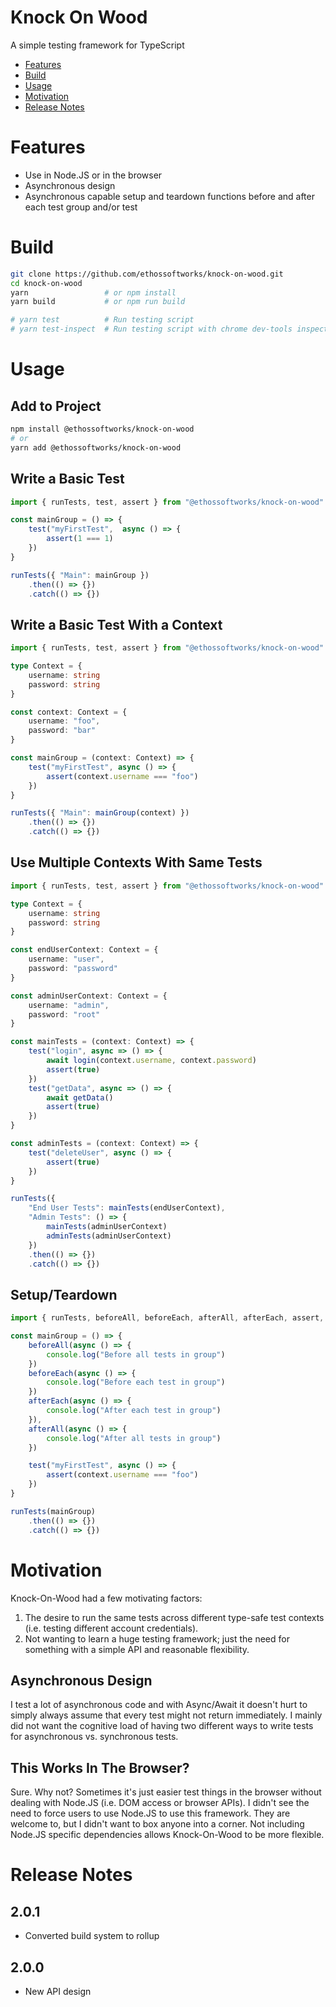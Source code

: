 # Knock On Wood
A simple testing framework for TypeScript

* [Features](#features)
* [Build](#build)
* [Usage](#usage)
* [Motivation](#motivation)
* [Release Notes](#release-notes)

# Features
* Use in Node.JS or in the browser
* Asynchronous design
* Asynchronous capable setup and teardown functions before and after each test group and/or test

# Build
```bash
git clone https://github.com/ethossoftworks/knock-on-wood.git
cd knock-on-wood
yarn                 # or npm install
yarn build           # or npm run build

# yarn test          # Run testing script
# yarn test-inspect  # Run testing script with chrome dev-tools inspector
```

# Usage
## Add to Project
```bash
npm install @ethossoftworks/knock-on-wood
# or
yarn add @ethossoftworks/knock-on-wood
```

## Write a Basic Test
```typescript
import { runTests, test, assert } from "@ethossoftworks/knock-on-wood"

const mainGroup = () => {
    test("myFirstTest",  async () => {
        assert(1 === 1)
    })
}

runTests({ "Main": mainGroup })
    .then(() => {})
    .catch(() => {})
```

## Write a Basic Test With a Context
```typescript
import { runTests, test, assert } from "@ethossoftworks/knock-on-wood"

type Context = {
    username: string
    password: string
}

const context: Context = {
    username: "foo",
    password: "bar"
}

const mainGroup = (context: Context) => {
    test("myFirstTest", async () => {
        assert(context.username === "foo")
    })
}

runTests({ "Main": mainGroup(context) })
    .then(() => {})
    .catch(() => {})
```

## Use Multiple Contexts With Same Tests
```typescript
import { runTests, test, assert } from "@ethossoftworks/knock-on-wood"

type Context = {
    username: string
    password: string
}

const endUserContext: Context = {
    username: "user",
    password: "password"
}

const adminUserContext: Context = {
    username: "admin",
    password: "root"
}

const mainTests = (context: Context) => {
    test("login", async => () => {
        await login(context.username, context.password)
        assert(true)
    })
    test("getData", async => () => {
        await getData()
        assert(true)
    })
}

const adminTests = (context: Context) => {
    test("deleteUser", async () => {
        assert(true)
    })
}

runTests({
    "End User Tests": mainTests(endUserContext),
    "Admin Tests": () => {
        mainTests(adminUserContext)
        adminTests(adminUserContext)
    })
    .then(() => {})
    .catch(() => {})
```

## Setup/Teardown
```typescript
import { runTests, beforeAll, beforeEach, afterAll, afterEach, assert, test } from "@ethossoftworks/knock-on-wood"

const mainGroup = () => {
    beforeAll(async () => {
        console.log("Before all tests in group")
    })
    beforeEach(async () => {
        console.log("Before each test in group")
    })
    afterEach(async () => {
        console.log("After each test in group")
    }),
    afterAll(async () => {
        console.log("After all tests in group")
    })

    test("myFirstTest", async () => {
        assert(context.username === "foo")
    })
}

runTests(mainGroup)
    .then(() => {})
    .catch(() => {})
```

# Motivation
Knock-On-Wood had a few motivating factors:
1. The desire to run the same tests across different type-safe test contexts (i.e. testing different account credentials).
2. Not wanting to learn a huge testing framework; just the need for something with a simple API and reasonable flexibility.

## Asynchronous Design
I test a lot of asynchronous code and with Async/Await it doesn't hurt to simply always assume that every test might not return immediately. I mainly did not want the cognitive load of having two different ways to write tests for asynchronous vs. synchronous tests.

## This Works In The Browser?
Sure. Why not? Sometimes it's just easier test things in the browser without dealing with Node.JS (i.e. DOM access or browser APIs). I didn't see the need to force users to use Node.JS to use this framework. They are welcome to, but I didn't want to box anyone into a corner. Not including Node.JS specific dependencies allows Knock-On-Wood to be more flexible.

# Release Notes
## 2.0.1
* Converted build system to rollup

## 2.0.0
* New API design